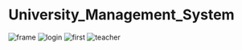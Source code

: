# University_Management_System
![frame](https://user-images.githubusercontent.com/67367151/142724931-30e788e2-9099-4e0e-8cbb-48e89b340f2a.PNG)
![login](https://user-images.githubusercontent.com/67367151/142726839-405f81ef-f2d1-4608-ad92-13b799e2ea6c.PNG)
![first](https://user-images.githubusercontent.com/67367151/142726907-ac622b51-3514-4829-80c2-bef5e5607369.PNG)
![teacher](https://user-images.githubusercontent.com/67367151/142727006-266efaa3-d542-484c-84d9-b57e14c4313e.PNG)
